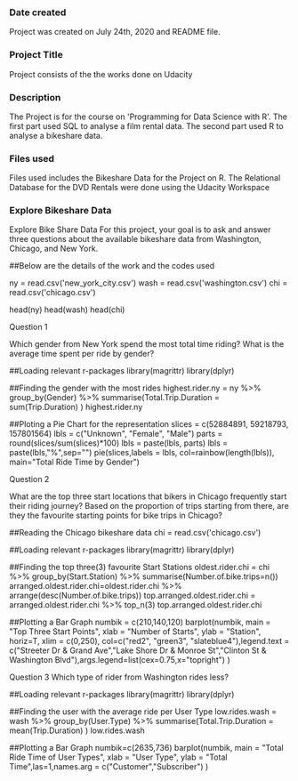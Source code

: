 ### Date created
Project was created on July 24th, 2020 and README file.

### Project Title
Project consists of the the works done on Udacity 


### Description
The Project is for the course on 'Programming for Data Science with R'. The first part used SQL to analyse a film rental data.
The second part used R to analyse a bikeshare data.

### Files used
Files used includes the Bikeshare Data for the Project on R. The Relational Database for the DVD Rentals were done using the Udacity Workspace

### Explore Bikeshare Data

Explore Bike Share Data
For this project, your goal is to ask and answer three questions about the available bikeshare data
from Washington, Chicago, and New York. 

##Below are the details of the work and the codes used

ny = read.csv('new_york_city.csv')
wash = read.csv('washington.csv')
chi = read.csv('chicago.csv')

head(ny)
head(wash)
head(chi)


Question 1

Which gender from New York spend the most total time riding? What is the average time spent
per ride by gender?

##Loading relevant r-packages
library(magrittr)
library(dplyr)

##Finding the gender with the most rides
highest.rider.ny = ny %>% group_by(Gender) %>% summarise(Total.Trip.Duration = sum(Trip.Duration) )
highest.rider.ny

##Ploting a Pie Chart for the representation
slices = c(52884891, 59218793, 157801564)
lbls = c("Unknown", "Female", "Male")
parts = round(slices/sum(slices)*100)
lbls = paste(lbls, parts)
lbls = paste(lbls,"%",sep="")
pie(slices,labels = lbls, col=rainbow(length(lbls)),
main="Total Ride Time by Gender")


Question 2

What are the top three start locations that bikers in Chicago frequently start their riding journey?
Based on the proportion of trips starting from there, are they the favourite starting points for bike
trips in Chicago?

##Reading the Chicago bikeshare data
chi = read.csv('chicago.csv')

##Loading relevant r-packages
library(magrittr)
library(dplyr)

##Finding the top three(3) favourite Start Stations
oldest.rider.chi = chi %>% group_by(Start.Station) %>% summarise(Number.of.bike.trips=n())
arranged.oldest.rider.chi=oldest.rider.chi %>% arrange(desc(Number.of.bike.trips))
top.arranged.oldest.rider.chi = arranged.oldest.rider.chi %>% top_n(3)
top.arranged.oldest.rider.chi

##Plotting a Bar Graph
numbik = c(210,140,120)
barplot(numbik, main = "Top Three Start Points", xlab = "Number of Starts", ylab = "Station", horiz=T, xlim = c(0,250), col=c("red2", "green3", "slateblue4"),legend.text = c("Streeter Dr & Grand Ave","Lake Shore Dr & Monroe St","Clinton St & Washington Blvd"),args.legend=list(cex=0.75,x="topright") )


Question 3
Which type of rider from Washington rides less?

##Loading relevant r-packages
library(magrittr)
library(dplyr)

##Finding the user with the average ride per User Type
low.rides.wash = wash %>% group_by(User.Type) %>% summarise(Total.Trip.Duration = mean(Trip.Duration) )
low.rides.wash

##Plotting a Bar Graph
numbik=c(2635,736)
barplot(numbik, main = "Total Ride Time of User Types", xlab = "User Type", ylab = "Total Time",las=1,names.arg = c("Customer","Subscriber") )


